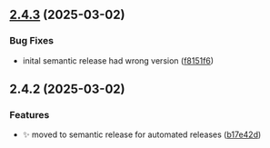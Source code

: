 ## [2.4.3](https://github.com/marvinroman/obsidian-local-llm-helper/compare/v2.4.2...v2.4.3) (2025-03-02)

### Bug Fixes

* inital semantic release had wrong version ([f8151f6](https://github.com/marvinroman/obsidian-local-llm-helper/commit/f8151f6e493978346130b2e249de06d0af579e3d))

## 2.4.2 (2025-03-02)

### Features

* :sparkles: moved to semantic release for automated releases ([b17e42d](https://github.com/marvinroman/obsidian-local-llm-helper/commit/b17e42d30cfacf958f8a7ed4f6b05eca0a67de0f))
